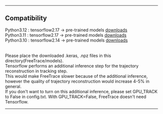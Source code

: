 *** 
## Compatibility </br>
Python3.12 : tensorflow2.17 &#8594; pre-trained models [downloads](https://psilo.sorbonne-universite.fr/index.php/s/9W2pby29MGkQLDd/download/models_2_17.zip)</br>
Python3.11 : tensorflow2.17 &#8594; pre-trained models [downloads](https://psilo.sorbonne-universite.fr/index.php/s/9W2pby29MGkQLDd/download/models_2_17.zip)</br>
Python3.10 : tensorflow2.14 &#8594; pre-trained models [downloads](https://psilo.sorbonne-universite.fr/index.php/s/WqoCoFBc99A3Xbc/download/models_2_14.zip)</br>
</br>
</br>
Please place the downloaded .keras, .npz files in this directory(FreeTrace/models).</br> 
Tensorflow performs an additional inference step for the trajectory reconstruction in tracking step.</br>
This would make FreeTrace slower because of the additional inference, however the quality of trajectory reconstruction would increase 4-5\% in general.</br>
If you don't want to turn on this additional inference, please set GPU_TRACK to False in config.txt. With GPU_TRACK=False, FreeTrace doesn't need Tensorflow.</br>
***
